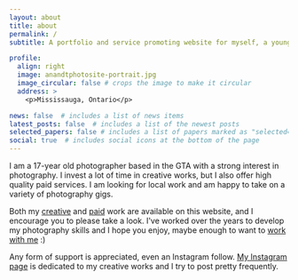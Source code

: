 ```yaml
---
layout: about
title: about
permalink: /
subtitle: A portfolio and service promoting website for myself, a young and passionate photographer.

profile:
  align: right
  image: anandtphotosite-portrait.jpg
  image_circular: false # crops the image to make it circular
  address: >
    <p>Mississauga, Ontario</p>

news: false  # includes a list of news items
latest_posts: false  # includes a list of the newest posts
selected_papers: false # includes a list of papers marked as "selected={true}"
social: true  # includes social icons at the bottom of the page
---
```


I am a 17-year old photographer based in the GTA with a strong interest in photography. I invest a lot of time in creative works, but I also offer high quality paid services. I am looking for local work and am happy to take on a variety of photography gigs.

Both my [creative](anandtphoto.ca/anand/creative) and [paid](anandtphoto.ca/anand/gigs) work are available on this website, and I encourage you to please take a look. I've worked over the years to develop my photography skills and I hope you enjoy, maybe enough to want to [work with me](anandtphoto.ca/anand/services) :)

Any form of support is appreciated, even an Instagram follow. [My Instagram page](instagram.com/anand_t_photography/) is dedicated to my creative works and I try to post pretty frequently.
